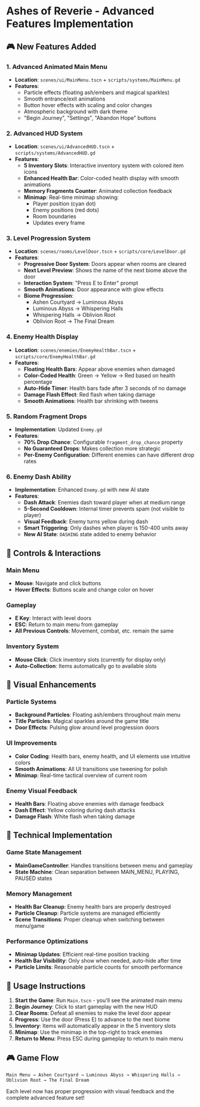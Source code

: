 # Ashes of Reverie - Advanced Features Implementation

## 🎮 New Features Added

### 1. Advanced Animated Main Menu
- **Location**: `scenes/ui/MainMenu.tscn` + `scripts/systems/MainMenu.gd`
- **Features**:
  - Particle effects (floating ash/embers and magical sparkles)
  - Smooth entrance/exit animations
  - Button hover effects with scaling and color changes
  - Atmospheric background with dark theme
  - "Begin Journey", "Settings", "Abandon Hope" buttons

### 2. Advanced HUD System
- **Location**: `scenes/ui/AdvancedHUD.tscn` + `scripts/systems/AdvancedHUD.gd`
- **Features**:
  - **5 Inventory Slots**: Interactive inventory system with colored item icons
  - **Enhanced Health Bar**: Color-coded health display with smooth animations
  - **Memory Fragments Counter**: Animated collection feedback
  - **Minimap**: Real-time minimap showing:
    - Player position (cyan dot)
    - Enemy positions (red dots)
    - Room boundaries
    - Updates every frame

### 3. Level Progression System
- **Location**: `scenes/rooms/LevelDoor.tscn` + `scripts/core/LevelDoor.gd`
- **Features**:
  - **Progressive Door System**: Doors appear when rooms are cleared
  - **Next Level Preview**: Shows the name of the next biome above the door
  - **Interaction System**: "Press E to Enter" prompt
  - **Smooth Animations**: Door appearance with glow effects
  - **Biome Progression**: 
    - Ashen Courtyard → Luminous Abyss
    - Luminous Abyss → Whispering Halls
    - Whispering Halls → Oblivion Root
    - Oblivion Root → The Final Dream

### 4. Enemy Health Display
- **Location**: `scenes/enemies/EnemyHealthBar.tscn` + `scripts/core/EnemyHealthBar.gd`
- **Features**:
  - **Floating Health Bars**: Appear above enemies when damaged
  - **Color-Coded Health**: Green → Yellow → Red based on health percentage
  - **Auto-Hide Timer**: Health bars fade after 3 seconds of no damage
  - **Damage Flash Effect**: Red flash when taking damage
  - **Smooth Animations**: Health bar shrinking with tweens

### 5. Random Fragment Drops
- **Implementation**: Updated `Enemy.gd`
- **Features**:
  - **70% Drop Chance**: Configurable `fragment_drop_chance` property
  - **No Guaranteed Drops**: Makes collection more strategic
  - **Per-Enemy Configuration**: Different enemies can have different drop rates

### 6. Enemy Dash Ability
- **Implementation**: Enhanced `Enemy.gd` with new AI state
- **Features**:
  - **Dash Attack**: Enemies dash toward player when at medium range
  - **5-Second Cooldown**: Internal timer prevents spam (not visible to player)
  - **Visual Feedback**: Enemy turns yellow during dash
  - **Smart Triggering**: Only dashes when player is 150-400 units away
  - **New AI State**: `DASHING` state added to enemy behavior

## 🎯 Controls & Interactions

### Main Menu
- **Mouse**: Navigate and click buttons
- **Hover Effects**: Buttons scale and change color on hover

### Gameplay
- **E Key**: Interact with level doors
- **ESC**: Return to main menu from gameplay
- **All Previous Controls**: Movement, combat, etc. remain the same

### Inventory System
- **Mouse Click**: Click inventory slots (currently for display only)
- **Auto-Collection**: Items automatically go to available slots

## 🎨 Visual Enhancements

### Particle Systems
- **Background Particles**: Floating ash/embers throughout main menu
- **Title Particles**: Magical sparkles around the game title
- **Door Effects**: Pulsing glow around level progression doors

### UI Improvements
- **Color Coding**: Health bars, enemy health, and UI elements use intuitive colors
- **Smooth Animations**: All UI transitions use tweening for polish
- **Minimap**: Real-time tactical overview of current room

### Enemy Visual Feedback
- **Health Bars**: Floating above enemies with damage feedback
- **Dash Effect**: Yellow coloring during dash attacks
- **Damage Flash**: White flash when taking damage

## 🔧 Technical Implementation

### Game State Management
- **MainGameController**: Handles transitions between menu and gameplay
- **State Machine**: Clean separation between MAIN_MENU, PLAYING, PAUSED states

### Memory Management
- **Health Bar Cleanup**: Enemy health bars are properly destroyed
- **Particle Cleanup**: Particle systems are managed efficiently
- **Scene Transitions**: Proper cleanup when switching between menu/game

### Performance Optimizations
- **Minimap Updates**: Efficient real-time position tracking
- **Health Bar Visibility**: Only show when needed, auto-hide after time
- **Particle Limits**: Reasonable particle counts for smooth performance

## 🚀 Usage Instructions

1. **Start the Game**: Run `Main.tscn` - you'll see the animated main menu
2. **Begin Journey**: Click to start gameplay with the new HUD
3. **Clear Rooms**: Defeat all enemies to make the level door appear
4. **Progress**: Use the door (Press E) to advance to the next biome
5. **Inventory**: Items will automatically appear in the 5 inventory slots
6. **Minimap**: Use the minimap in the top-right to track enemies
7. **Return to Menu**: Press ESC during gameplay to return to main menu

## 🎮 Game Flow
```
Main Menu → Ashen Courtyard → Luminous Abyss → Whispering Halls → Oblivion Root → The Final Dream
```

Each level now has proper progression with visual feedback and the complete advanced feature set!